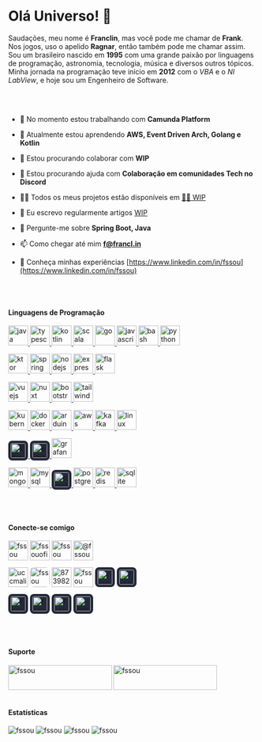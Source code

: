# Olá Universo! 👋

Saudações, meu nome é **Franclin**, mas você pode me chamar de **Frank**. Nos jogos, uso o apelido **Ragnar**, então também pode me chamar assim. Sou um brasileiro nascido em **1995** com uma grande paixão por linguagens de programação, astronomia, tecnologia, música e diversos outros tópicos. Minha jornada na programação teve início em **2012** com o _VBA_ e o _NI LabView_, e hoje sou um Engenheiro de Software.

<br/>
<br/>

- 🔭 No momento estou trabalhando com **Camunda Platform**

- 🌱 Atualmente estou aprendendo **AWS, Event Driven Arch, Golang e Kotlin**

- 👯 Estou procurando colaborar com **WIP**

- 🤝 Estou procurando ajuda com **Colaboração em comunidades Tech no Discord**

- 👨‍💻 Todos os meus projetos estão disponíveis em [👨‍💻 WIP](👨‍💻)

- 📝 Eu escrevo regularmente artigos [WIP](WIP)

- 💬 Pergunte-me sobre **Spring Boot, Java**

- 📫 Como chegar até mim **f@francl.in**

- 📄 Conheça minhas experiências [https://www.linkedin.com/in/fssou](https://www.linkedin.com/in/fssou)

<br/>
<br/>

#### Linguagens de Programação

<p>
    <a href="https://www.java.com" target="_blank" rel="noreferrer"> <img src="https://api.iconify.design/skill-icons:java-dark.svg" alt="java" width="40" height="40"/> </a> 
    <a href="https://www.typescriptlang.org/" target="_blank" rel="noreferrer"> <img src="https://api.iconify.design/skill-icons:typescript.svg" alt="typescript" width="40" height="40"/> </a> 
    <a href="https://kotlinlang.org" target="_blank" rel="noreferrer"> <img src="https://api.iconify.design/skill-icons:kotlin-dark.svg" alt="kotlin" width="40" height="40"/> </a> 
    <a href="https://www.scala-lang.org" target="_blank" rel="noreferrer"> <img src="https://api.iconify.design/skill-icons:scala-dark.svg" alt="scala" width="40" height="40"/> </a> 
    <a href="https://golang.org" target="_blank" rel="noreferrer"> <img src="https://api.iconify.design/skill-icons:golang.svg" alt="go" width="40" height="40"/> </a> 
    <a href="https://developer.mozilla.org/en-US/docs/Web/JavaScript" target="_blank" rel="noreferrer"> <img src="https://api.iconify.design/skill-icons:javascript.svg" alt="javascript" width="40" height="40"/> </a> 
    <a href="https://www.gnu.org/software/bash/" target="_blank" rel="noreferrer"> <img src="https://api.iconify.design/skill-icons:bash-dark.svg" alt="bash" width="40" height="40"/> </a> 
    <a href="https://www.python.org" target="_blank" rel="noreferrer"> <img src="https://api.iconify.design/skill-icons:python-dark.svg" alt="python" width="40" height="40"/> </a> 
</p>
<p>
    <a href="https://ktor.io/" target="_blank" rel="noreferrer"> <img src="https://api.iconify.design/skill-icons:ktor-dark.svg" alt="ktor" width="40" height="40"/> </a> 
    <a href="https://spring.io/" target="_blank" rel="noreferrer"> <img src="https://api.iconify.design/skill-icons:spring-dark.svg" alt="spring" width="40" height="40"/> </a> 
    <a href="https://nodejs.org" target="_blank" rel="noreferrer"> <img src="https://api.iconify.design/skill-icons:nodejs-dark.svg" alt="nodejs" width="40" height="40"/> </a> 
    <a href="https://expressjs.com" target="_blank" rel="noreferrer"> <img src="https://api.iconify.design/skill-icons:expressjs-dark.svg" alt="express" width="40" height="40"/> </a> 
    <a href="https://flask.palletsprojects.com/" target="_blank" rel="noreferrer"> <img src="https://api.iconify.design/skill-icons:flask-dark.svg" alt="flask" width="40" height="40"/> </a> 
</p>
<p>
    <a href="https://vuejs.org/" target="_blank" rel="noreferrer"> <img src="https://api.iconify.design/skill-icons:vuejs-dark.svg" alt="vuejs" width="40" height="40"/> </a>
    <a href="https://nuxt.com/" target="_blank" rel="noreferrer"> <img src="https://api.iconify.design/skill-icons:nuxtjs-dark.svg" alt="nuxt" width="40" height="40"/> </a>
    <a href="https://getbootstrap.com" target="_blank" rel="noreferrer"> <img src="https://api.iconify.design/skill-icons:bootstrap.svg" alt="bootstrap" width="40" height="40"/> </a> 
    <a href="https://tailwindcss.com/" target="_blank" rel="noreferrer"> <img src="https://api.iconify.design/skill-icons:tailwindcss-dark.svg" alt="tailwindcss" width="40" height="40"/> </a> 
</p>
<p>
    <a href="https://kubernetes.io" target="_blank" rel="noreferrer"> <img src="https://api.iconify.design/skill-icons:kubernetes.svg" alt="kubernetes" width="40" height="40"/> </a> 
    <a href="https://www.docker.com/" target="_blank" rel="noreferrer"> <img src="https://api.iconify.design/skill-icons:docker.svg" alt="docker" width="40" height="40"/> </a> 
    <a href="https://www.arduino.cc/" target="_blank" rel="noreferrer"> <img src="https://api.iconify.design/skill-icons:arduino.svg" alt="arduino" width="40" height="40"/> </a> 
    <a href="https://aws.amazon.com" target="_blank" rel="noreferrer"> <img src="https://api.iconify.design/skill-icons:aws-dark.svg" alt="aws" width="40" height="40"/> </a> 
    <a href="https://kafka.apache.org/" target="_blank" rel="noreferrer"> <img src="https://api.iconify.design/skill-icons:kafka.svg" alt="kafka" width="40" height="40"/> </a> 
    <a href="https://www.linux.org/" target="_blank" rel="noreferrer"> <img src="https://api.iconify.design/skill-icons:linux-dark.svg" alt="linux" width="40" height="40"/> </a> 
</p>
<p>
    <a href="https://www.elastic.co/kibana" target="_blank" rel="noreferrer"> <img style="border-radius: 20%; background-color: #242938; padding: 5px;" src="https://api.iconify.design/devicon:kibana.svg" alt="kibana" width="30" height="30"/> </a> 
    <a href="https://www.elastic.co" target="_blank" rel="noreferrer"> <img style="border-radius: 20%; background-color: #242938; padding: 5px;" src="https://api.iconify.design/vscode-icons:file-type-elastic.svg" alt="elasticsearch" width="30" height="30"/> </a> 
    <a href="https://grafana.com" target="_blank" rel="noreferrer"> <img src="https://api.iconify.design/skill-icons:grafana-dark.svg" alt="grafana" width="40" height="40"/> </a> 
</p>
<p>
    <a href="https://www.mongodb.com/" target="_blank" rel="noreferrer"> <img src="https://api.iconify.design/skill-icons:mongodb.svg" alt="mongodb" width="40" height="40"/> </a> 
    <a href="https://www.mysql.com/" target="_blank" rel="noreferrer"> <img src="https://api.iconify.design/skill-icons:mysql-dark.svg" alt="mysql" width="40" height="40"/> </a> 
    <a href="https://www.oracle.com/" target="_blank" rel="noreferrer"> <img style="border-radius: 20%; background-color: #242938; padding: 5px;" src="https://api.iconify.design/devicon:oracle.svg" alt="oracle" width="30" height="30"/> </a> 
    <a href="https://www.postgresql.org" target="_blank" rel="noreferrer"> <img src="https://api.iconify.design/skill-icons:postgresql-dark.svg" alt="postgresql" width="40" height="40"/> </a> 
    <a href="https://redis.io" target="_blank" rel="noreferrer"> <img src="https://api.iconify.design/skill-icons:redis-dark.svg" alt="redis" width="40" height="40"/> </a> 
    <a href="https://www.sqlite.org/" target="_blank" rel="noreferrer"> <img src="https://api.iconify.design/skill-icons:sqlite.svg" alt="sqlite" width="40" height="40"/> </a> 
</p>

<br/>
<br/>

#### Conecte-se comigo

<p>
    <a style="width: 40px; align-items: center; justify-content: center" href="https://linkedin.com/in/fssou" target="blank"><img align="center" src="https://api.iconify.design/skill-icons:linkedin.svg" alt="fssou" width="40" height="40"/></a>
    <a style="width: 40px; align-items: center; justify-content: center" href="https://twitter.com/fssouoficial" target="blank"><img align="center" src="https://api.iconify.design/skill-icons:twitter.svg" alt="fssouoficial" width="40" height="40"/></a>
    <a style="width: 40px; align-items: center; justify-content: center" href="https://dev.to/fssou" target="blank"><img align="center" src="https://api.iconify.design/skill-icons:devto-dark.svg" alt="fssou" width="40" height="40"/></a>
    <a style="width: 40px; align-items: center; justify-content: center" href="https://medium.com/@fssou" target="blank"><img align="center" src="https://api.iconify.design/basil:medium-solid.svg?color=%23888888" alt="@fssou" width="40" height="40"/></a>
</p>
<p>
    <a style="width: 40px; align-items: center; justify-content: center" href="https://www.youtube.com/@fssou" target="blank"><img align="center" src="https://api.iconify.design/logos:youtube-icon.svg?color=%23888888" alt="uccmaliavvb9m8rt6aggvtbq" width="40" height="40"/></a>
    <a style="width: 40px; align-items: center; justify-content: center" href="https://www.hackerrank.com/fssou" target="blank"><img style="border-radius: 20%;" align="center" src="https://api.iconify.design/simple-icons:hackerrank.svg?color=%23888888" alt="fssou" width="40" height="40"/></a>
    <a style="width: 40px; align-items: center; justify-content: center" href="https://stackoverflow.com/users/8739828" target="blank"><img align="center" src="https://api.iconify.design/skill-icons:stackoverflow-dark.svg" alt="8739828" width="40" height="40"/></a>
    <a style="width: 40px; align-items: center; justify-content: center" href="https://codepen.io/fssou" target="blank"><img align="center" src="https://api.iconify.design/skill-icons:codepen-dark.svg" alt="fssou" width="40" height="40"/></a>
    <a style="width: 40px; align-items: center; justify-content: center" href="https://codesandbox.com/fssou" target="blank"><img style="border-radius: 20%; background-color: #242938; padding: 5px;" align="center" src="https://api.iconify.design/ph:codesandbox-logo.svg?color=%23ffffff" alt="fssou" width="30" height="30"/></a>
    <a style="width: 40px; align-items: center; justify-content: center" href="https://www.codechef.com/users/fssou" target="blank" width="40px"><img style="border-radius: 20%; background-color: #242938; padding: 5px;" align="center" src="https://api.iconify.design/simple-icons:codechef.svg?color=%23ffffff" alt="fssou" width="30" height="30"/></a>
</p>
<p>
    <a style="width: 40px; align-items: center; justify-content: center" href="https://www.leetcode.com/fssou" target="blank"><img style="border-radius: 20%; background-color: #242938; padding: 5px;" align="center" src="https://api.iconify.design/simple-icons:leetcode.svg?color=%23ffffff" alt="fssou" width="30" height="30"/></a>
    <a style="width: 40px; align-items: center; justify-content: center" href="https://www.topcoder.com/members/fssou" target="blank"><img style="border-radius: 20%; background-color: #242938; padding: 5px;" align="center" src="https://api.iconify.design/simple-icons:topcoder.svg?color=%23ffffff" alt="fssou" width="30" height="30"/></a>
    <a style="width: 40px; align-items: center; justify-content: center" href="https://kaggle.com/fssou0" target="blank"><img style="border-radius: 20%; background-color: #242938; padding: 5px;" align="center" src="https://api.iconify.design/devicon:kaggle.svg?color=%23ffffff" alt="fssou0" width="30" height="30"/></a>
    <a style="width: 40px; align-items: center; justify-content: center" href="https://hashnode.com/@fssou" target="blank"><img style="border-radius: 20%; background-color: #242938; padding: 5px;" align="center" src="https://api.iconify.design/logos:hashnode-icon.svg?color=%23ffffff" alt="@fssou" width="30" height="30"/></a>
</p>

<br/>
<br/>

#### Suporte

<a href="https://www.buymeacoffee.com/fssou"> <img align="left" src="https://cdn.buymeacoffee.com/buttons/v2/default-yellow.png" height="50" width="210" alt="fssou" /></a>
<a href="https://ko-fi.com/fssou"> <img align="left" src="https://cdn.ko-fi.com/cdn/kofi3.png" height="50" width="210" alt="fssou" /></a>

<br/>
<br/>
<br/>
<br/>

#### Estatísticas

<img src="https://github-readme-stats.vercel.app/api/top-langs?username=fssou&show_icons=true&theme=dark&hide_border=true&locale=pt-br&layout=compact" alt="fssou" />
<img src="https://github-readme-stats.vercel.app/api?username=fssou&show_icons=true&theme=dark&hide_border=true&locale=pt-br" alt="fssou" />
<img src="https://github-readme-streak-stats.herokuapp.com/?user=fssou&theme=dark" alt="fssou" />
<img src="https://github-profile-trophy.vercel.app/?username=fssou" alt="fssou" />

